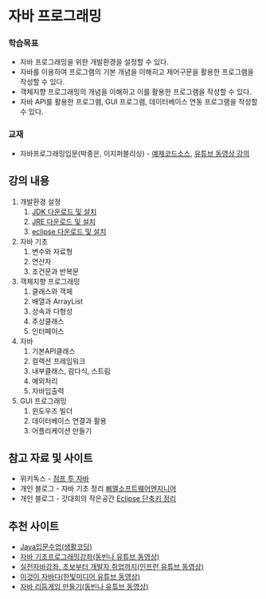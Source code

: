# 자바 프로그래밍
### 학습목표
* 자바 프로그래밍을 위한 개발환경을 설정할 수 있다. 
* 자바를 이용하여 프로그램의 기본 개념을 이해히고 제어구문을 활용한 프로그램을 작성할 수 있다.
* 객체지향 프로그래밍의 개념을 이해하고 이를 활용한 프로그램을 작성할 수 있다.
* 자바 API를 활용한 프로그램, GUI 프로그램, 데이터베이스 연동 프로그램을 작성할 수 있다.

### 교재
* 자바프로그래밍입문(박종은, 이지퍼블리싱) - [예제코드소스](https://github.com/easyspubjava/JAVA_LAB), [유튜브 동영상 강의](https://www.youtube.com/playlist?list=PLG7te9eYUi7typZrH4fqXvs4E22ZFn1Nj)

## 강의 내용
1. 개발환경 설정
   1. [JDK 다운로드 및 설치](https://dev-imaec.tistory.com/9)
   1. [JRE 다운로드 및 설치](https://webnautes.tistory.com/1133)
   2. [eclipse 다운로드 및 설치](https://mine-it-record.tistory.com/16)
1. 자바 기초
   1. 변수와 자료형
   1. 연산자
   1. 조건문과 반복문
1. 객체지향 프로그래밍
   1. 클래스와 객체
   1. 배열과 ArrayList
   1. 상속과 다형성
   1. 추상클래스
   1. 인터페이스
1. 자바
   1. 기본API클래스
   1. 컬렉션 프레임워크
   1. 내부클래스, 람다식, 스트림
   1. 예외처리
   1. 자바입출력
1. GUI 프로그래밍
   1. 윈도우즈 빌더
   1. 데이터베이스 연결과 활용
   1. 어플리케이션 만들기
      
## 참고 자료 및 사이트
* 위키독스 - [ 점프 투 자바](https://wikidocs.net/book/31)
* 개인 블로그 - 자바 기초 정리 [삐멜소프트웨어엔지니어](https://imasoftwareengineer.tistory.com/category/%EC%9E%90%EB%B0%94%28Java%29%20%EA%B0%95%EC%9D%98)
* 개인 블로그 - 갓대희의 작은공간 [Eclipse 단축키 정리](https://goddaehee.tistory.com/134)

## 추천 사이트
* [Java입문수업(생활코딩)](https://www.youtube.com/playlist?list=PLuHgQVnccGMCeAy-2-llhw3nWoQKUvQck)
* [자바 기초프로그래밍강좌(동빈나 유튜브 동영상)](https://www.youtube.com/playlist?list=PLRx0vPvlEmdBjfCADjCc41aD4G0bmdl4R)
* [실전자바강좌, 초보부터 개발자 취업까지(인프런 유튜브 동영상) ](https://www.youtube.com/playlist?list=PLpkj8RKr48wYXFtzJdXUo46tmxnj94mjB)
* [이것이 자바다(한빛미디어 유튜브 동영상)](https://www.youtube.com/playlist?list=PLVsNizTWUw7FPokuK8Cmlt72DQEt7hKZu)
* [자바 리듬게임 만들기(동빈나 유튜브 동영상)](https://www.youtube.com/watch?v=xs92kqU2YWg&list=PLRx0vPvlEmdDySO3wDqMYGKMVH4Qa4QhR)

